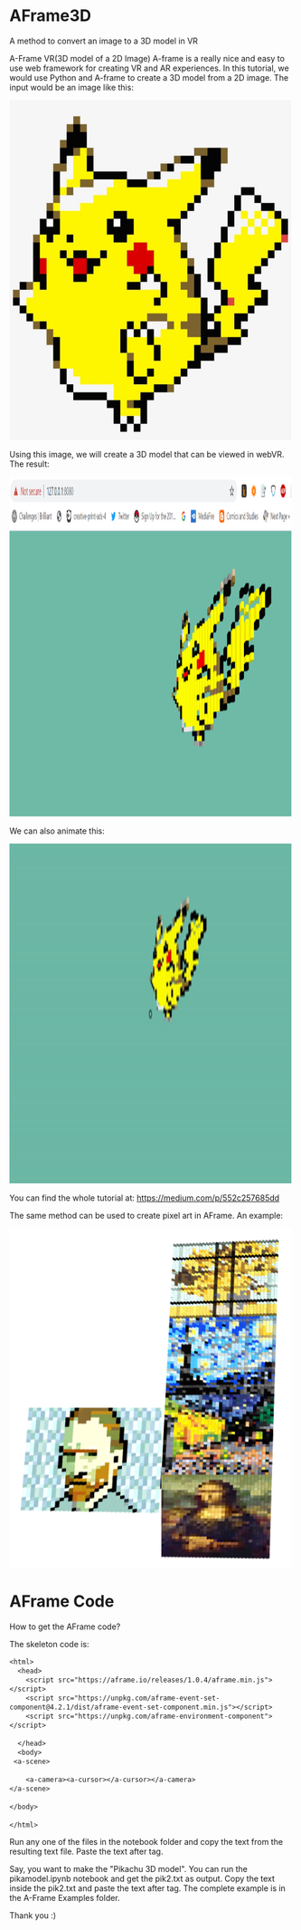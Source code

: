 # AFrame3D
A method to convert an image to a 3D model in VR

A-Frame VR(3D model of a 2D Image)
A-frame is a really nice and easy to use web framework for creating VR and AR experiences. In this tutorial, we would use Python and A-frame to create a 3D model from a 2D image.
The input would be an image like this:

<img src="https://github.com/jojo96/AFrame3D/blob/main/1.png" width=99% height=600 alt="Normal"> 

Using this image, we will create a 3D model that can be viewed in webVR. The result:

<img src="https://github.com/jojo96/AFrame3D/blob/main/2.png" width=99% height=600 alt="Normal">

We can also animate this:

<img src="https://github.com/jojo96/AFrame3D/blob/main/3.gif" width=99% height=600 alt="Normal">

You can find the whole tutorial at: https://medium.com/p/552c257685dd

The same method can be used to create pixel art in AFrame. An example:

<img src="https://github.com/jojo96/AFrame3D/blob/main/6.png" width=99% height=600 alt="Normal"> 

# AFrame Code

How to get the AFrame code?

The skeleton code is:
```
<html>
  <head>
    <script src="https://aframe.io/releases/1.0.4/aframe.min.js"></script>
	<script src="https://unpkg.com/aframe-event-set-component@4.2.1/dist/aframe-event-set-component.min.js"></script> 
	<script src="https://unpkg.com/aframe-environment-component"></script>
	
  </head>
  <body>
 <a-scene>

    <a-camera><a-cursor></a-cursor></a-camera>
</a-scene>

</body>

</html>
```

Run any one of the files in the notebook folder and copy the text from the resulting text file. Paste the text after <a-scene> tag.

Say, you want to make the "Pikachu 3D model". You can run the pikamodel.ipynb notebook and get the pik2.txt as output. Copy the text inside the pik2.txt and paste the text after <a-scene> tag. The complete example is in the A-Frame Examples folder.
	
Thank you :)
